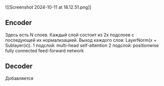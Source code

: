 ![[Screenshot 2024-10-11 at 18.12.51.png]]
## Encoder
Здесь есть N слоев. Каждый слой состоит из 2х подслоев с последующей их нормализацией. Выход каждого слоя: LayerNorm(x + Sublayer(x)).
1 подслой: multi-head self-attention
2 подслой: positionwise fully connected feed-forward network
## Decoder
Добавляется 